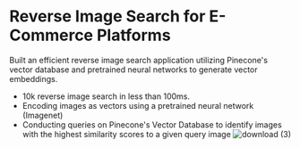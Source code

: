 # Reverse Image Search for E-Commerce Platforms

Built an efficient reverse image search application utilizing Pinecone's vector database and pretrained neural networks to generate vector embeddings.
* 10k reverse image search in less than 100ms.
* Encoding images as vectors using a pretrained neural network (Imagenet)
* Conducting queries on Pinecone's Vector Database to identify images with the highest similarity scores to a given query image
![download (3)](https://github.com/saakethtypes/Visual-Vector-Search/assets/47172497/268a02d3-91f5-43c1-82f8-36a3b8b5c927)
